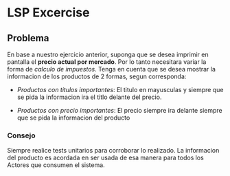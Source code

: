 # LSP Excercise

## Problema

En base a nuestro ejercicio anterior, suponga que se desea imprimir en pantalla el **precio actual por mercado**.
Por lo tanto necesitara variar la forma de *calculo de impuestos*.
Tenga en cuenta que se desea mostrar la informacion de los productos de 2 formas, segun corresponda:

- *Productos con titulos importantes*: El titulo en mayusculas y siempre que se pida la informacion ira el titlo delante del precio.

- *Productos con precio importantes*: El precio siempre ira delante siempre que se pida la informacion del producto

### Consejo

Siempre realice tests unitarios para corroborar lo realizado.
La informacion del producto es acordada en ser usada de esa manera para todos los Actores que consumen el sistema.